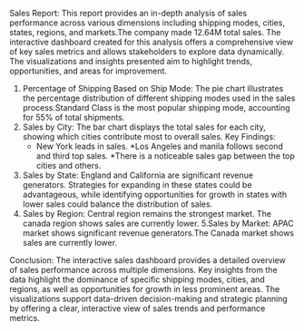 Sales Report:
This report provides an in-depth analysis of sales performance across various dimensions including shipping modes, cities, states, regions, and markets.The company made 12.64M total sales. The interactive dashboard created for this analysis offers a comprehensive view of key sales metrics and allows stakeholders to explore data dynamically. The visualizations and insights presented aim to highlight trends, opportunities, and areas for improvement.
1. Percentage of Shipping Based on Ship Mode:
   The pie chart illustrates the percentage distribution of different shipping modes used in the sales process.Standard Class is the most popular shipping mode, accounting for 55% of total shipments.
2. Sales by City:
   The bar chart displays the total sales for each city, showing which cities contribute most to overall sales.
   Key Findings:
    * New York leads in sales.
    *Los Angeles and manila follows second and third top sales.
    *There is a noticeable sales gap between the top cities and others.
3. Sales by State:
   England and California are significant revenue generators. Strategies for expanding in these states could be advantageous, while identifying opportunities for growth in states with lower 
   sales could balance the distribution of sales.
4. Sales by Region:
   Central region remains the strongest market. The canada region shows sales are currently lower.
5.Sales by Market:
   APAC market shows significant revenue generators.The Canada market shows sales are currently lower.

Conclusion:
 The interactive sales dashboard provides a detailed overview of sales performance across multiple dimensions. Key insights from the data highlight the dominance of specific shipping 
 modes, cities, and regions, as well as opportunities for growth in less prominent areas.
 The visualizations support data-driven decision-making and strategic planning by offering a clear, interactive view of sales trends and performance metrics.
   
  
  
   


